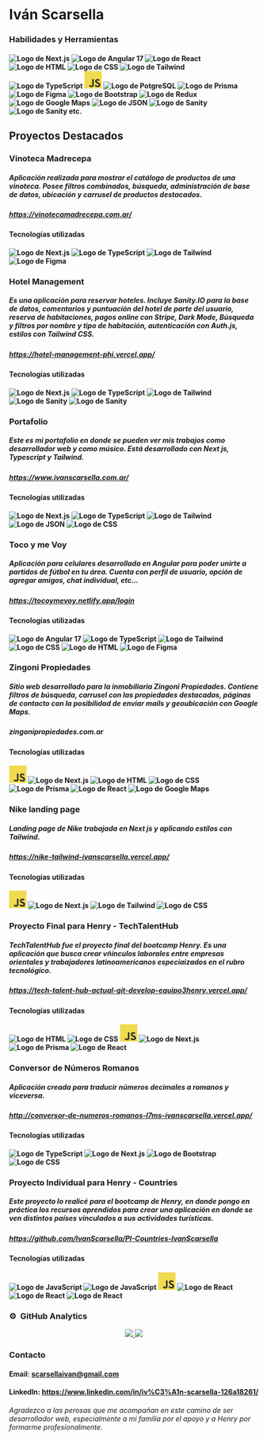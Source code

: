 # Iván Scarsella

### Habilidades y Herramientas

####  <img src="https://www.svgrepo.com/show/354113/nextjs-icon.svg" alt="Logo de Next.js" title="Next Js" width="35" height="35"> <img src="https://miro.medium.com/v2/resize:fit:1400/1*Klh1l7wkoG6PDPb9A5oCHQ.png" alt="Logo de Angular 17" width="35" height="35"> <img src="https://cdn.freebiesupply.com/logos/large/2x/react-1-logo-png-transparent.png" alt="Logo de React" width="35" height="35"> <img src="https://i.pinimg.com/736x/b1/75/54/b175549d8268dd656b92e3b56988bdf9.jpg" alt="Logo de HTML" width="35" height="35">  <img src="https://encrypted-tbn0.gstatic.com/images?q=tbn:ANd9GcT9bu2WEcLZDrjws5jidZbgUfi42pPa1GivRA&usqp=CAU" alt="Logo de CSS" width="35" height="35"> <img src="https://res.cloudinary.com/practicaldev/image/fetch/s--6ebjy0LI--/c_imagga_scale,f_auto,fl_progressive,h_1080,q_auto,w_1080/https://dev-to-uploads.s3.amazonaws.com/uploads/articles/dxy1c2bvl6odeo52dodk.jpg" alt="Logo de Tailwind" width="35" height="35"> <img src="https://cdn.changelog.com/uploads/icons/topics/YXL/icon_large.png?v=63682389432" alt="Logo de TypeScript" width="35" height="35">  <img src="https://raw.githubusercontent.com/voodootikigod/logo.js/master/js.png" alt="Logo de JavaScript" width="35" height="35"> <img src="https://images.are.na/eyJidWNrZXQiOiJhcmVuYV9pbWFnZXMiLCJrZXkiOiIxNTA1Njg4L29yaWdpbmFsXzBjNTQwZDYxYmI2MTJhMGZlOTU3Mzc5ZjgxMTc1OGYyLnBuZyIsImVkaXRzIjp7InJlc2l6ZSI6eyJ3aWR0aCI6MTIwMCwiaGVpZ2h0IjoxMjAwLCJmaXQiOiJpbnNpZGUiLCJ3aXRob3V0RW5sYXJnZW1lbnQiOnRydWV9LCJ3ZWJwIjp7InF1YWxpdHkiOjkwfSwianBlZyI6eyJxdWFsaXR5Ijo5MH0sInJvdGF0ZSI6bnVsbH19?bc=1" alt="Logo de PotgreSQL" width="35" height="35"> <img src="https://d2eip9sf3oo6c2.cloudfront.net/tags/images/000/001/287/square_480/prismaHD.png" alt="Logo de Prisma" width="35" height="35"> <img src="https://cdn4.iconfinder.com/data/icons/logos-brands-in-colors/3000/figma-logo-512.png" alt="Logo de Figma" width="35" height="35"> <img src="https://upload.wikimedia.org/wikipedia/commons/thumb/b/b2/Bootstrap_logo.svg/1280px-Bootstrap_logo.svg.png" alt="Logo de Bootstrap" width="35" height="35"> <img src="https://edteam-media.s3.amazonaws.com/blogs/original/f82fbb89-6854-409e-83b3-8a02f80826ee.png" alt="Logo de Redux" width="35" height="35"> <img src="https://cdn-icons-png.flaticon.com/512/355/355980.png" alt="Logo de Google Maps" width="35" height="35"> <img src="https://www.liblogo.com/img-logo/js8750je7e-json-logo-json-logo-icon-in-vector-logo.png" alt="Logo de JSON" width="35" height="35"> <img src="https://images.g2crowd.com/uploads/product/image/large_detail/large_detail_96102ac6497377cd53da621075fe828e/sanity.png" alt="Logo de Sanity" width="35" height="35"> <img src="https://1000logos.net/wp-content/uploads/2021/06/Stripe-Logo-2009.png" alt="Logo de Sanity" width="35" height="35"> etc.

## Proyectos Destacados

### Vinoteca Madrecepa
##### Aplicación realizada para mostrar el catálogo de productos de una vinoteca. Posee filtros combinados, búsqueda, administración de base de datos, ubicación y carrusel de productos destacados.

##### https://vinotecamadrecepa.com.ar/

#### Tecnologías utilizadas
#### <img src="https://www.svgrepo.com/show/354113/nextjs-icon.svg" alt="Logo de Next.js" width="35" height="35"> <img src="https://cdn.changelog.com/uploads/icons/topics/YXL/icon_large.png?v=63682389432" alt="Logo de TypeScript" width="35" height="35"> <img src="https://res.cloudinary.com/practicaldev/image/fetch/s--6ebjy0LI--/c_imagga_scale,f_auto,fl_progressive,h_1080,q_auto,w_1080/https://dev-to-uploads.s3.amazonaws.com/uploads/articles/dxy1c2bvl6odeo52dodk.jpg" alt="Logo de Tailwind" width="35" height="35"> <img src="https://cdn4.iconfinder.com/data/icons/logos-brands-in-colors/3000/figma-logo-512.png" alt="Logo de Figma" width="35" height="35">

### Hotel Management
##### Es una aplicación para reservar hoteles. Incluye Sanity.IO para la base de datos, comentarios y puntuación del hotel de parte del usuario, reserva de habitaciones, pagos online con Stripe, Dark Mode, Búsqueda y filtros por nombre y tipo de habitación, autenticación con Auth.js, estilos con Tailwind CSS.

##### https://hotel-management-phi.vercel.app/

#### Tecnologías utilizadas
#### <img src="https://www.svgrepo.com/show/354113/nextjs-icon.svg" alt="Logo de Next.js" width="35" height="35"> <img src="https://cdn.changelog.com/uploads/icons/topics/YXL/icon_large.png?v=63682389432" alt="Logo de TypeScript" width="35" height="35"> <img src="https://res.cloudinary.com/practicaldev/image/fetch/s--6ebjy0LI--/c_imagga_scale,f_auto,fl_progressive,h_1080,q_auto,w_1080/https://dev-to-uploads.s3.amazonaws.com/uploads/articles/dxy1c2bvl6odeo52dodk.jpg" alt="Logo de Tailwind" width="35" height="35"> <img src="https://images.g2crowd.com/uploads/product/image/large_detail/large_detail_96102ac6497377cd53da621075fe828e/sanity.png" alt="Logo de Sanity" width="35" height="35"> <img src="https://1000logos.net/wp-content/uploads/2021/06/Stripe-Logo-2009.png" alt="Logo de Sanity" width="35" height="35">

### Portafolio
##### Este es mi portafolio en donde se pueden ver mis trabajos como desarrollador web y como músico. Está desarrollado con Next js, Typescript y Tailwind.

##### https://www.ivanscarsella.com.ar/

#### Tecnologías utilizadas
#### <img src="https://www.svgrepo.com/show/354113/nextjs-icon.svg" alt="Logo de Next.js" width="35" height="35"> <img src="https://cdn.changelog.com/uploads/icons/topics/YXL/icon_large.png?v=63682389432" alt="Logo de TypeScript" width="35" height="35"> <img src="https://res.cloudinary.com/practicaldev/image/fetch/s--6ebjy0LI--/c_imagga_scale,f_auto,fl_progressive,h_1080,q_auto,w_1080/https://dev-to-uploads.s3.amazonaws.com/uploads/articles/dxy1c2bvl6odeo52dodk.jpg" alt="Logo de Tailwind" width="35" height="35"> <img src="https://www.liblogo.com/img-logo/js8750je7e-json-logo-json-logo-icon-in-vector-logo.png" alt="Logo de JSON" width="35" height="35"> <img src="https://encrypted-tbn0.gstatic.com/images?q=tbn:ANd9GcT9bu2WEcLZDrjws5jidZbgUfi42pPa1GivRA&usqp=CAU" alt="Logo de CSS" width="35" height="35">

### Toco y me Voy
##### Aplicación para celulares desarrollada en Angular para poder unirte a partidos de fútbol en tu área. Cuenta con perfil de usuario, opción de agregar amigos, chat individual, etc...

##### https://tocoymevoy.netlify.app/login

#### Tecnologías utilizadas
#### <img src="https://miro.medium.com/v2/resize:fit:1400/1*Klh1l7wkoG6PDPb9A5oCHQ.png" alt="Logo de Angular 17" width="35" height="35"> <img src="https://cdn.changelog.com/uploads/icons/topics/YXL/icon_large.png?v=63682389432" alt="Logo de TypeScript" width="35" height="35"> <img src="https://res.cloudinary.com/practicaldev/image/fetch/s--6ebjy0LI--/c_imagga_scale,f_auto,fl_progressive,h_1080,q_auto,w_1080/https://dev-to-uploads.s3.amazonaws.com/uploads/articles/dxy1c2bvl6odeo52dodk.jpg" alt="Logo de Tailwind" width="35" height="35"> <img src="https://encrypted-tbn0.gstatic.com/images?q=tbn:ANd9GcT9bu2WEcLZDrjws5jidZbgUfi42pPa1GivRA&usqp=CAU" alt="Logo de CSS" width="35" height="35">  <img src="https://i.pinimg.com/736x/b1/75/54/b175549d8268dd656b92e3b56988bdf9.jpg" alt="Logo de HTML" width="35" height="35"> <img src="https://cdn4.iconfinder.com/data/icons/logos-brands-in-colors/3000/figma-logo-512.png" alt="Logo de Figma" width="35" height="35">

### Zingoni Propiedades
##### Sitio web desarrollado para la inmobiliaria Zingoni Propiedades. Contiene filtros de búsqueda, carrusel con las propiedades destacadas, páginas de contacto con la posibilidad de enviar mails y geoubicación con Google Maps. 

##### zingonipropiedades.com.ar

#### Tecnologías utilizadas
####  <img src="https://raw.githubusercontent.com/voodootikigod/logo.js/master/js.png" alt="Logo de JavaScript" width="35" height="35">  <img src="https://www.svgrepo.com/show/354113/nextjs-icon.svg" alt="Logo de Next.js" width="35" height="35"> <img src="https://i.pinimg.com/736x/b1/75/54/b175549d8268dd656b92e3b56988bdf9.jpg" alt="Logo de HTML" width="35" height="35">  <img src="https://encrypted-tbn0.gstatic.com/images?q=tbn:ANd9GcT9bu2WEcLZDrjws5jidZbgUfi42pPa1GivRA&usqp=CAU" alt="Logo de CSS" width="35" height="35">   <img src="https://d2eip9sf3oo6c2.cloudfront.net/tags/images/000/001/287/square_480/prismaHD.png" alt="Logo de Prisma" width="35" height="35">  <img src="https://images.are.na/eyJidWNrZXQiOiJhcmVuYV9pbWFnZXMiLCJrZXkiOiIxNTA1Njg4L29yaWdpbmFsXzBjNTQwZDYxYmI2MTJhMGZlOTU3Mzc5ZjgxMTc1OGYyLnBuZyIsImVkaXRzIjp7InJlc2l6ZSI6eyJ3aWR0aCI6MTIwMCwiaGVpZ2h0IjoxMjAwLCJmaXQiOiJpbnNpZGUiLCJ3aXRob3V0RW5sYXJnZW1lbnQiOnRydWV9LCJ3ZWJwIjp7InF1YWxpdHkiOjkwfSwianBlZyI6eyJxdWFsaXR5Ijo5MH0sInJvdGF0ZSI6bnVsbH19?bc=1" alt="Logo de React" width="35" height="35"> <img src="https://cdn-icons-png.flaticon.com/512/355/355980.png" alt="Logo de Google Maps" width="35" height="35">

### Nike landing page
##### Landing page de Nike trabajada en Next js y aplicando estilos con Tailwind.

##### https://nike-tailwind-ivanscarsella.vercel.app/

#### Tecnologías utilizadas
####  <img src="https://raw.githubusercontent.com/voodootikigod/logo.js/master/js.png" alt="Logo de JavaScript" width="35" height="35"> <img src="https://www.svgrepo.com/show/354113/nextjs-icon.svg" alt="Logo de Next.js" width="35" height="35"> <img src="https://res.cloudinary.com/practicaldev/image/fetch/s--6ebjy0LI--/c_imagga_scale,f_auto,fl_progressive,h_1080,q_auto,w_1080/https://dev-to-uploads.s3.amazonaws.com/uploads/articles/dxy1c2bvl6odeo52dodk.jpg" alt="Logo de Tailwind" width="35" height="35"> <img src="https://encrypted-tbn0.gstatic.com/images?q=tbn:ANd9GcT9bu2WEcLZDrjws5jidZbgUfi42pPa1GivRA&usqp=CAU" alt="Logo de CSS" width="35" height="35">

### Proyecto Final para Henry - TechTalentHub
##### TechTalentHub fue el proyecto final del bootcamp Henry. Es una aplicación que busca crear vñinculos laborales entre empresas orientales y trabajadores latinoamericanos especiaizados en el rubro tecnológico. 

##### https://tech-talent-hub-actual-git-develop-equipo3henry.vercel.app/

#### Tecnologías utilizadas
#### <img src="https://i.pinimg.com/736x/b1/75/54/b175549d8268dd656b92e3b56988bdf9.jpg" alt="Logo de HTML" width="35" height="35">  <img src="https://encrypted-tbn0.gstatic.com/images?q=tbn:ANd9GcT9bu2WEcLZDrjws5jidZbgUfi42pPa1GivRA&usqp=CAU" alt="Logo de CSS" width="35" height="35">  <img src="https://raw.githubusercontent.com/voodootikigod/logo.js/master/js.png" alt="Logo de JavaScript" width="35" height="35">  <img src="https://www.svgrepo.com/show/354113/nextjs-icon.svg" alt="Logo de Next.js" width="35" height="35">  <img src="https://d2eip9sf3oo6c2.cloudfront.net/tags/images/000/001/287/square_480/prismaHD.png" alt="Logo de Prisma" width="35" height="35">  <img src="https://images.are.na/eyJidWNrZXQiOiJhcmVuYV9pbWFnZXMiLCJrZXkiOiIxNTA1Njg4L29yaWdpbmFsXzBjNTQwZDYxYmI2MTJhMGZlOTU3Mzc5ZjgxMTc1OGYyLnBuZyIsImVkaXRzIjp7InJlc2l6ZSI6eyJ3aWR0aCI6MTIwMCwiaGVpZ2h0IjoxMjAwLCJmaXQiOiJpbnNpZGUiLCJ3aXRob3V0RW5sYXJnZW1lbnQiOnRydWV9LCJ3ZWJwIjp7InF1YWxpdHkiOjkwfSwianBlZyI6eyJxdWFsaXR5Ijo5MH0sInJvdGF0ZSI6bnVsbH19?bc=1" alt="Logo de React" width="35" height="35">

### Conversor de Números Romanos
##### Aplicación creada para traducir números decimales a romanos y viceversa. 

##### http://conversor-de-numeros-romanos-l7ms-ivanscarsella.vercel.app/

#### Tecnologías utilizadas
####  <img src="https://cdn.changelog.com/uploads/icons/topics/YXL/icon_large.png?v=63682389432" alt="Logo de TypeScript" width="35" height="35">  <img src="https://www.svgrepo.com/show/354113/nextjs-icon.svg" alt="Logo de Next.js" width="35" height="35"> <img src="https://upload.wikimedia.org/wikipedia/commons/thumb/b/b2/Bootstrap_logo.svg/1280px-Bootstrap_logo.svg.png" alt="Logo de Bootstrap" width="35" height="35"> <img src="https://encrypted-tbn0.gstatic.com/images?q=tbn:ANd9GcT9bu2WEcLZDrjws5jidZbgUfi42pPa1GivRA&usqp=CAU" alt="Logo de CSS" width="35" height="35">

<!-- Características destacadas
Destaca las características principales del proyecto y cualquier resultado notable que hayas logrado. */

[Nombre del proyecto]
Repita la estructura anterior para cada proyecto destacado.

Contribuciones
Enumera tus contribuciones a proyectos de código abierto o colaborativos si las tienes. Esto muestra tu participación en la comunidad y tu capacidad para trabajar en equipo.
-->
### Proyecto Individual para Henry - Countries
##### Este proyecto lo realicé para el bootcamp de Henry, en donde pongo en práctica los recursos aprendidos para crear una aplicación en donde se ven distintos países vinculados a sus actividades turísticas. 

##### https://github.com/IvanScarsella/PI-Countries-IvanScarsella

#### Tecnologías utilizadas
#### <img src="https://i.pinimg.com/736x/b1/75/54/b175549d8268dd656b92e3b56988bdf9.jpg" alt="Logo de JavaScript" width="35" height="35">  <img src="https://encrypted-tbn0.gstatic.com/images?q=tbn:ANd9GcT9bu2WEcLZDrjws5jidZbgUfi42pPa1GivRA&usqp=CAU" alt="Logo de JavaScript" width="35" height="35">  <img src="https://raw.githubusercontent.com/voodootikigod/logo.js/master/js.png" alt="Logo de JavaScript" width="35" height="35">  <img src="https://cdn.freebiesupply.com/logos/large/2x/react-1-logo-png-transparent.png" alt="Logo de React" width="35" height="35">  <img src="https://edteam-media.s3.amazonaws.com/blogs/original/f82fbb89-6854-409e-83b3-8a02f80826ee.png" alt="Logo de React" width="35" height="35">  <img src="https://images.are.na/eyJidWNrZXQiOiJhcmVuYV9pbWFnZXMiLCJrZXkiOiIxNTA1Njg4L29yaWdpbmFsXzBjNTQwZDYxYmI2MTJhMGZlOTU3Mzc5ZjgxMTc1OGYyLnBuZyIsImVkaXRzIjp7InJlc2l6ZSI6eyJ3aWR0aCI6MTIwMCwiaGVpZ2h0IjoxMjAwLCJmaXQiOiJpbnNpZGUiLCJ3aXRob3V0RW5sYXJnZW1lbnQiOnRydWV9LCJ3ZWJwIjp7InF1YWxpdHkiOjkwfSwianBlZyI6eyJxdWFsaXR5Ijo5MH0sInJvdGF0ZSI6bnVsbH19?bc=1" alt="Logo de React" width="35" height="35">





### ⚙️ &nbsp;GitHub Analytics
<p align="center">
<a href="https://github.com/AVS1508">
  <img height="180em" src="https://github-readme-stats-eight-theta.vercel.app/api?username=IvanScarsella&show_icons=true&theme=algolia&include_all_commits=true&count_private=true"/>
  <img height="180em" src="https://github-readme-stats-eight-theta.vercel.app/api/top-langs/?username=IvanScarsella&layout=compact&langs_count=8&theme=algolia"/>
</a>
</p>

<!-- Características destacadas
Destaca las características principales del proyecto y cualquier resultado notable que hayas logrado. */

[Nombre del proyecto]
Repita la estructura anterior para cada proyecto destacado.

Contribuciones
Enumera tus contribuciones a proyectos de código abierto o colaborativos si las tienes. Esto muestra tu participación en la comunidad y tu capacidad para trabajar en equipo.
-->
### Contacto

#### Email: scarsellaivan@gmail.com
#### LinkedIn: https://www.linkedin.com/in/iv%C3%A1n-scarsella-126a18261/
<!--
Sitio web: [tu sitio web personal]
-->

###### Agradezco a las perosas que me acompañan en este camino de ser desarrollador web, especialmente a mi familia por el apoyo y a Henry por formarme profesionalmente.

<!--
**IvanScarsella/IvanScarsella** is a ✨ _special_ ✨ repository because its `README.md` (this file) appears on your GitHub profile.

Here are some ideas to get you started:

- 🔭 I’m currently working on ...
- 🌱 I’m currently learning ...
- 👯 I’m looking to collaborate on ...
- 🤔 I’m looking for help with ...
- 💬 Ask me about ...
- 📫 How to reach me: ...
- 😄 Pronouns: ...
- ⚡ Fun fact: ...
-->
